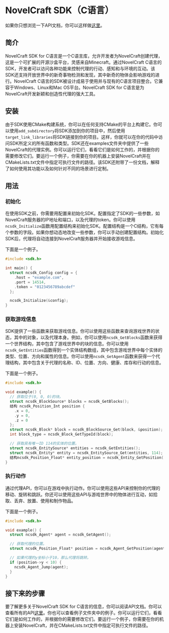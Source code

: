 # NovelCraft SDK（C语言）

如果你只想浏览一下API文档，你可以这样做[这里](https://novelcraft.github.io/SDK-C/zh/globals_func.html)。

## 简介

NovelCraft SDK for C语言是一个C语言库，允许开发者为NovelCraft创建代理，这是一个可扩展的开源沙盒平台，灵感来自Minecraft。通过NovelCraft C语言的SDK，开发者可以访问各种功能来控制代理的行动、感知和与环境的互动。该SDK还支持开放世界中的新奇事物检测和发现，其中新奇的物体会影响游戏的进行。NovelCraft C语言的SDK被设计成易于使用并与现有的C语言项目整合。它兼容于Windows、Linux和Mac OS平台。NovelCraft SDK for C语言是为NovelCraft开发新颖和创造性代理的强大工具。

## 安装

由于SDK使用CMake构建系统，你可以在任何支持CMake的平台上构建它。你可以使用`add_subdirectory`将SDK添加到你的项目中，然后使用`target_link_libraries`将SDK链接到你的项目。这样，你就可以在你的代码中访问SDK所定义的所有函数和类型。SDK还在examples文件夹中提供了一些NovelCraft的代理实例。你可以运行它们，看看它们是如何工作的，并根据你的需要修改它们。要运行一个例子，你需要在你的机器上安装NovelCraft并在CMakeLists.txt文件中指定可执行文件的路径。该SDK还附带了一份文档，解释了如何使用其功能以及如何针对不同的场景进行定制。

## 用法

### 初始化

在使用SDK之前，你需要用配置来初始化SDK。配置指定了SDK的一些参数，如NovelCraft服务器的IP地址和端口，以及代理的token。你可以使用`ncsdk_Initialize`函数用配置结构来初始化SDK。配置结构是一个C结构，它有每个参数的字段。如果你想动态地改变一些参数，你可以手动创建配置结构。初始化SDK后，代理将自动连接到NovelCraft服务器并开始接收游戏信息。

下面是一个例子。

```c
#include <sdk.h>

int main() {
  struct ncsdk_Config config = {
    .host = "example.com",
    .port = 14514,
    .token = "0123456789abcdef"
  };

  ncsdk_Initialize(&config);
}
```

### 获取游戏信息

SDK提供了一些函数来获取游戏信息。你可以使用这些函数来查询游戏世界的状态，其中的对象，以及代理本身。例如，你可以使用`ncsdk_GetBlocks`函数来获得一个世界结构，其中包含了游戏世界中的块的信息。你可以使用`ncsdk_GetEntities`函数得到一个实体结构数组，其中包含游戏世界中每个实体的类型、位置、方向和属性的信息。你可以使用`ncsdk_GetAgent`函数来获得一个代理结构，其中包含关于代理的名称、ID、位置、方向、健康、库存和行动的信息。

下面是一个例子。

```c
#include <sdk.h>

void example() {
  // 获取位于(0, 0, 0)的块。
  struct ncsdk_BlockSource* blocks = ncsdk_GetBlocks();
  结构 ncsdk_Position_Int position {
    .x = 0,
    .y = 0,
    .z = 0
  };
  struct ncsdk_Block* block = ncsdk_BlockSource_Get(block, &position);
  int block_type = ncsdk_Block_GetTypeId(block);

  // 获取具有唯一ID 114的实体的位置。
  struct ncsdk_EntitySource* entities = ncsdk_GetEntities();
  struct ncsdk_Entity* entity = ncsdk_EntitySource_Get(entities, 114);
  结构ncsdk_Position_Float* entity_position = ncsdk_Entity_GetPosition(entity)。
}
```

### 执行动作

通过代理API，你可以在游戏中执行动作。你可以使用这些API来控制你的代理的移动、旋转和跳跃。你还可以使用这些API与游戏世界中的物体进行互动，如拾取、丢弃、放置、使用和制作物品。

下面是一个例子。

```c
#include <sdk.h>

void example() {
  struct ncsdk_Agent* agent = ncsdk_GetAgent();

  // 获取代理的位置。
  struct ncsdk_Position_Float* position = ncsdk_Agent_GetPosition(agent);

  // 如果代理的y坐标小于10，那么代理将跳转。
  if (position->y < 10) {
    ncsdk_Agent_Jump(agent);
  }
}
```

## 接下来的步骤

要了解更多关于NovelCraft SDK for C语言的信息，你可以阅读API文档。你可以查看所有的API[这里](https://novelcraft.github.io/SDK-C/zh/globals_func.html)。你也可以查看例子文件夹中的例子。你可以运行它们，看看它们是如何工作的，并根据你的需要修改它们。要运行一个例子，你需要在你的机器上安装NovelCraft，并在CMakeLists.txt文件中指定可执行文件的路径。